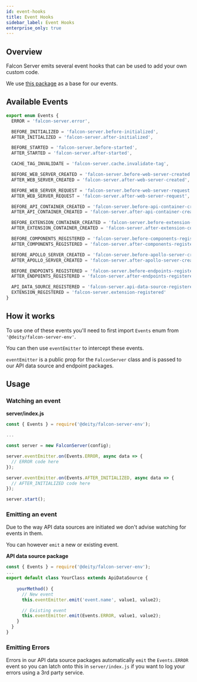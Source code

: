 ```yaml
---
id: event-hooks
title: Event Hooks
sidebar_label: Event Hooks
enterprise_only: true
---
```


## Overview

Falcon Server emits several event hooks that can be used to add your own custom code.

We use [this package](https://www.npmjs.com/package/eventemitter2) as a base for our events.

## Available Events

```ts
export enum Events {
  ERROR = 'falcon-server.error',

  BEFORE_INITIALIZED = 'falcon-server.before-initialized',
  AFTER_INITIALIZED = 'falcon-server.after-initialized',

  BEFORE_STARTED = 'falcon-server.before-started',
  AFTER_STARTED = 'falcon-server.after-started',

  CACHE_TAG_INVALIDATE = 'falcon-server.cache.invalidate-tag',

  BEFORE_WEB_SERVER_CREATED = 'falcon-server.before-web-server-created',
  AFTER_WEB_SERVER_CREATED = 'falcon-server.after-web-server-created',

  BEFORE_WEB_SERVER_REQUEST = 'falcon-server.before-web-server-request',
  AFTER_WEB_SERVER_REQUEST = 'falcon-server.after-web-server-request',

  BEFORE_API_CONTAINER_CREATED = 'falcon-server.before-api-container-created',
  AFTER_API_CONTAINER_CREATED = 'falcon-server.after-api-container-created',

  BEFORE_EXTENSION_CONTAINER_CREATED = 'falcon-server.before-extension-container-created',
  AFTER_EXTENSION_CONTAINER_CREATED = 'falcon-server.after-extension-container-created',

  BEFORE_COMPONENTS_REGISTERED = 'falcon-server.before-components-registered',
  AFTER_COMPONENTS_REGISTERED = 'falcon-server.after-components-registered',

  BEFORE_APOLLO_SERVER_CREATED = 'falcon-server.before-apollo-server-created',
  AFTER_APOLLO_SERVER_CREATED = 'falcon-server.after-apollo-server-created',

  BEFORE_ENDPOINTS_REGISTERED = 'falcon-server.before-endpoints-registered',
  AFTER_ENDPOINTS_REGISTERED = 'falcon-server.after-endpoints-registered',

  API_DATA_SOURCE_REGISTERED = 'falcon-server.api-data-source-registered',
  EXTENSION_REGISTERED = 'falcon-server.extension-registered'
}
```

## How it works

To use one of these events you'll need to first import `Events` enum from `'@deity/falcon-server-env'`.

You can then use `eventEmitter` to intercept these events.

`eventEmitter` is a public prop for the `FalconServer` class and is passed to our API data source and endpoint packages.


## Usage

### Watching an event

**server/index.js**

```js
const { Events } = require('@deity/falcon-server-env');

...

const server = new FalconServer(config);

server.eventEmitter.on(Events.ERROR, async data => {
  // ERROR code here
});

server.eventEmitter.on(Events.AFTER_INITIALIZED, async data => {
  // AFTER_INITIALIZED code here
});

server.start();
```

### Emitting an event

Due to the way API data sources are initiated we don't advise watching for events in them.

You can however `emit` a new or existing event.

**API data source package**
```js
const { Events } = require('@deity/falcon-server-env');
...
export default class YourClass extends ApiDataSource {
  
    yourMethod() {
      // New event
      this.eventEmitter.emit('event.name', value1, value2);

      // Existing event
      this.eventEmitter.emit(Events.ERROR, value1, value2);
    }
  }
}
```

### Emitting Errors

Errors in our API data source packages automatically `emit` the `Events.ERROR` event so you can latch onto this in `server/index.js` if you want to log your errors using a 3rd party service. 
